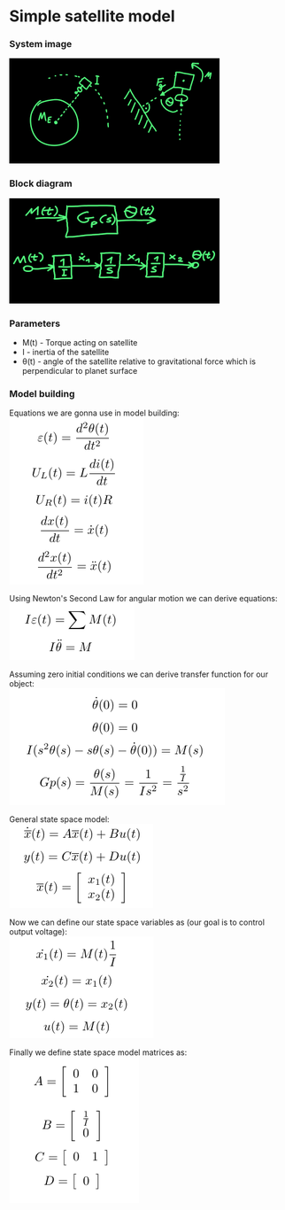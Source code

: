 # Simple satellite model

### System image

![System image](https://github.com/btcHehe/PyControl/blob/master/examples/satellite/img/system.png "system image")

### Block diagram

![block diagram image](https://github.com/btcHehe/PyControl/blob/master/examples/satellite/img/systemDiag.png "block diagram image")

### Parameters
* M(t) - Torque acting on satellite
* I - inertia of the satellite
* θ(t) - angle of the satellite relative to gravitational force which is perpendicular to planet surface

### Model building

Equations we are gonna use in model building:  
![basic equations](https://github.com/btcHehe/PyControl/blob/master/examples/satellite/img/1.png "basic equations")

Using Newton's Second Law for angular motion we can derive equations:  
![Newton's second law equations](https://github.com/btcHehe/PyControl/blob/master/examples/satellite/img/nsl.png "Newton's second law equations")

Assuming zero initial conditions we can derive transfer function for our object:  
![transfer function definition](https://github.com/btcHehe/PyControl/blob/master/examples/satellite/img/tf.png "transfer function definition")

General state space model:  
![alt text](https://github.com/btcHehe/PyControl/blob/master/examples/satellite/img/ss.png "state space equations")

Now we can define our state space variables as (our goal is to control output voltage):  
![alt text](https://github.com/btcHehe/PyControl/blob/master/examples/satellite/img/ssconv.png "state space convertion equations")

Finally we define state space model matrices as:  
![alt text](https://github.com/btcHehe/PyControl/blob/master/examples/satellite/img/mats.png "state space matrix definition")
